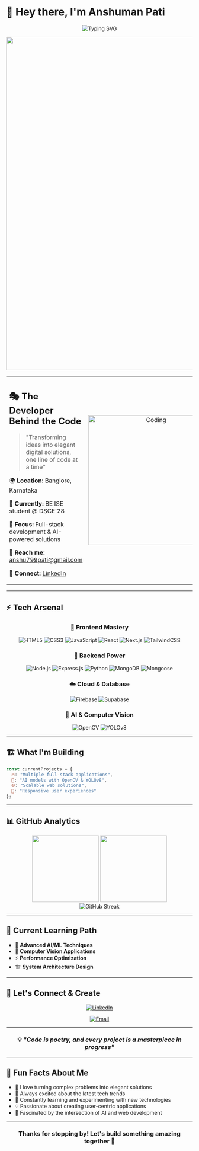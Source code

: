 # 🌟 Hey there, I'm **Anshuman Pati** 
<div align="center">

![Typing SVG](https://readme-typing-svg.herokuapp.com/?font=Fira+Code&size=30&duration=3000&pause=1000&color=00D9FF&center=true&vCenter=true&width=600&lines=Full+Stack+Web+Developer+%F0%9F%9A%80;AI+%26+Computer+Vision+Enthusiast;Building+Digital+Experiences+%E2%9C%A8;Crafting+Tomorrow%27s+Web+Today+%F0%9F%8C%90)

<img src="https://user-images.githubusercontent.com/74038190/212284100-561aa473-3905-4a80-b561-0d28506553ee.gif" width="900">
</div>


<table width="100%">
<tr>
<td width="60%">

## 🎭 **The Developer Behind the Code**

> "Transforming ideas into elegant digital solutions, one line of code at a time"
> 

🌍 **Location:** Banglore, Karnataka

💼 **Currently:** BE ISE student @ DSCE'28

🎯 **Focus:** Full-stack development & AI-powered solutions

📧 **Reach me:** anshu799pati@gmail.com

🔗 **Connect:** [LinkedIn](https://www.linkedin.com/in/anshuman-pati-5575bb34a/)

</td>
<td width="40%" align="center">
<img alt="Coding" width="350" src="https://user-images.githubusercontent.com/74038190/229223263-cf2e4b07-2615-4f87-9c38-e37600f8381a.gif">
</td>
</tr>
</table>

---

## ⚡ **Tech Arsenal**

<div align="center">

### 🎨 **Frontend Mastery**
![HTML5](https://img.shields.io/badge/HTML5-E34F26?style=for-the-badge&logo=html5&logoColor=white)
![CSS3](https://img.shields.io/badge/CSS3-1572B6?style=for-the-badge&logo=css3&logoColor=white)
![JavaScript](https://img.shields.io/badge/JavaScript-F7DF1E?style=for-the-badge&logo=javascript&logoColor=black)
![React](https://img.shields.io/badge/React-20232A?style=for-the-badge&logo=react&logoColor=61DAFB)
![Next.js](https://img.shields.io/badge/Next.js-000000?style=for-the-badge&logo=nextdotjs&logoColor=white)
![TailwindCSS](https://img.shields.io/badge/Tailwind_CSS-38B2AC?style=for-the-badge&logo=tailwind-css&logoColor=white)

### 🔧 **Backend Power**
![Node.js](https://img.shields.io/badge/Node.js-43853D?style=for-the-badge&logo=node.js&logoColor=white)
![Express.js](https://img.shields.io/badge/Express.js-404D59?style=for-the-badge)
![Python](https://img.shields.io/badge/Python-3776AB?style=for-the-badge&logo=python&logoColor=white)
![MongoDB](https://img.shields.io/badge/MongoDB-4EA94B?style=for-the-badge&logo=mongodb&logoColor=white)
![Mongoose](https://img.shields.io/badge/Mongoose-880000?style=for-the-badge&logoColor=white)

### ☁️ **Cloud & Database**
![Firebase](https://img.shields.io/badge/Firebase-039BE5?style=for-the-badge&logo=Firebase&logoColor=white)
![Supabase](https://img.shields.io/badge/Supabase-3ECF8E?style=for-the-badge&logo=supabase&logoColor=white)

### 🤖 **AI & Computer Vision**
![OpenCV](https://img.shields.io/badge/OpenCV-27338e?style=for-the-badge&logo=OpenCV&logoColor=white)
![YOLOv8](https://img.shields.io/badge/YOLOv8-00FFFF?style=for-the-badge&logoColor=black)

</div>

---

## 🏗️ **What I'm Building**

```javascript
const currentProjects = {
  🔥: "Multiple full-stack applications",
  🤖: "AI models with OpenCV & YOLOv8",
  🌐: "Scalable web solutions",
  📱: "Responsive user experiences"
};
```

---

## 📊 **GitHub Analytics**

<div align="center">
  <img height="180em" src="https://github-readme-stats.vercel.app/api?username=anshu2k24&show_icons=true&theme=tokyonight&include_all_commits=true&count_private=true"/>
  <img height="180em" src="https://github-readme-stats.vercel.app/api/top-langs/?username=anshu2k24&layout=compact&langs_count=8&theme=tokyonight"/>
</div>

<div align="center">
  <img src="https://github-readme-streak-stats.herokuapp.com/?user=anshu2k24&theme=tokyonight" alt="GitHub Streak" />
</div>

---

## 🎯 **Current Learning Path**

- 🧠 **Advanced AI/ML Techniques**
- 🔮 **Computer Vision Applications**  
- ⚡ **Performance Optimization**
- 🏗️ **System Architecture Design**

---

## 🤝 **Let's Connect & Create**

<div align="center">

[![LinkedIn](https://img.shields.io/badge/LinkedIn-0077B5?style=for-the-badge&logo=linkedin&logoColor=white)](https://www.linkedin.com/in/anshuman-pati-5575bb34a/)
<!--[![Twitter](https://img.shields.io/badge/Twitter-1DA1F2?style=for-the-badge&logo=twitter&logoColor=white)]([YOUR_TWITTER_URL])-->
<!--[![Portfolio](https://img.shields.io/badge/Portfolio-FF5722?style=for-the-badge&logo=google-chrome&logoColor=white)]([YOUR_PORTFOLIO_URL])-->
[![Email](https://img.shields.io/badge/Email-D14836?style=for-the-badge&logo=gmail&logoColor=white)](mailto:anshu799pati@gmail.com)

</div>

---

<div align="center">

### 💡 *"Code is poetry, and every project is a masterpiece in progress"*

<!--![Profile Views](https://komarev.com/ghpvc/?username=anshu2k24&color=brightgreen&style=for-the-badge)-->

<!--⭐ **From Anshuman Pati** - *Building tomorrow's web, today*-->

</div>

---

## 🎨 **Fun Facts About Me**

- 🚀 I love turning complex problems into elegant solutions
- 🎯 Always excited about the latest tech trends
- 🌱 Constantly learning and experimenting with new technologies
- 💡 Passionate about creating user-centric applications
- 🤖 Fascinated by the intersection of AI and web development

---

<div align="center">
<h3>Thanks for stopping by! Let's build something amazing together 🚀</h3>
</div>
